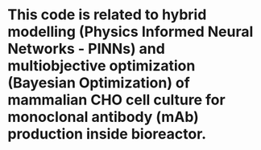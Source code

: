 # This code is related to hybrid modelling (Physics Informed Neural Networks - PINNs) and multiobjective optimization (Bayesian Optimization) of mammalian CHO cell culture for monoclonal antibody (mAb) production inside bioreactor.
